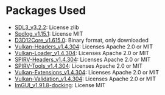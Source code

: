 # Packages Used

- [SDL3_v3.2.2](https://github.com/libsdl-org/SDL): License zlib
- [Spdlog_v1.15.1](https://github.com/gabime/spdlog.git): License MIT
- [D3D12Core_v1.615.0](https://devblogs.microsoft.com/directx/gettingstarted-dx12agility/): Binary format, only downloaded
- [Vulkan-Headers_v1.4.304](https://github.com/KhronosGroup/Vulkan-Headers.git): Licenses Apache 2.0 or MIT
- [Vulkan-Loader_v1.4.304](https://github.com/KhronosGroup/Vulkan-Loader.git): Licenses Apache 2.0 or MIT
- [SPIRV-Headers_v1.4.304](https://github.com/KhronosGroup/SPIRV-Headers.git): Licenses Apache 2.0 or MIT
- [SPIRV-Tools_v1.4.304](https://github.com/KhronosGroup/SPIRV-Tools.git): Licenses Apache 2.0 or MIT
- [Vulkan-Extensions_v1.4.304](https://github.com/KhronosGroup/Vulkan-ExtensionLayer.git): Licenses Apache 2.0 or MIT
- [Vulkan-Validation_v1.4.304](https://github.com/KhronosGroup/Vulkan-ValidationLayers.git): Licenses Apache 2.0 or MIT
- [ImGUI_v1.91.8-docking](https://github.com/ocornut/imgui): License MIT
